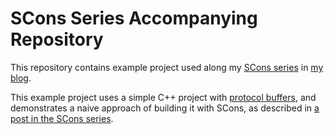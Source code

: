 # SCons Series Accompanying Repository

This repository contains example project used along my [SCons series](http://www.ostricher.com/tag/scons/) in [my blog](http://www.ostricher.com/).

This example project uses a simple C++ project with [protocol buffers](https://developers.google.com/protocol-buffers/), and demonstrates a naive approach of building it with SCons, as described in [a post in the SCons series](http://www.ostricher.com/2015/01/scons-protobuf).
